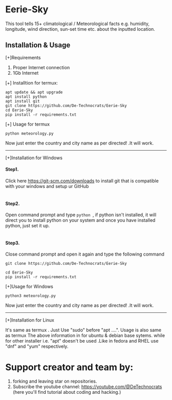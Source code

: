 # Eerie-Sky
This tool tells 15+ climatological / Meteorological facts e.g. humidity, longitude, wind direction, sun-set time etc. about the inputted location.
## Installation & Usage
[+]Requirements
1) Proper Internet connection
2) 1Gb Internet

[+] Installtion for termux:
```
apt update && apt upgrade
apt install python
apt install git
git clone https://github.com/De-Technocrats/Eerie-Sky
cd Eerie-Sky
pip install -r requirements.txt
```
[+] Usage for termux
```
python meteorology.py
```
Now  just enter the country and city name as per directed! .It will work.
_________

[+]Installation for Windows
#### Step1.
Click here https://git-scm.com/downloads to install git that is compatible with your windows and setup ur GitHub<br><br>
#### Step2.
Open command prompt and type
```python ```, if python isn't installed, it will direct you to install python on your system and once you have installed python, just set it up.<br><br>
#### Step3. 
Close command prompt and open it again and type the following command
```
git clone https://github.com/De-Technocrats/Eerie-Sky

cd Eerie-Sky
pip install -r requirements.txt
```
[+]Usage for Windows
```
python3 meteorology.py
```
Now  just enter the country and city name as per directed! .It will work.
_________

[+]Installation for Linux


It's same as termux . Just Use "sudo" before "apt ....".
Usage is also same as termux
The above information in for ubuntu & debian base sytems. while for other installer i.e. "apt" doesn't be used .Like in fedora and RHEL use "dnf" and "yum" respectively.

# Support creator and team by:
1) forking and leaving star on  repositories.
2) Subscribe the youtube channel: https://youtube.com/@DeTechnocrats (here you'll find tutorial about coding and hacking.)
